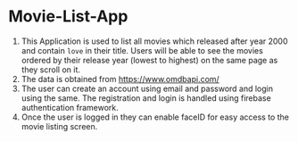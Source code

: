 # Movie-List-App

1. This Application is used to list all movies which released after year 2000 and contain `love` in their title. Users will be able to see the movies ordered by their release year (lowest to highest) on the same page as they scroll on it.
2. The data is obtained from https://www.omdbapi.com/
3. The user can create an account using email and password and login using the same. The registration and login is handled using firebase authentication framework.
4. Once the user is logged in they can enable faceID for easy access to the movie listing screen.
